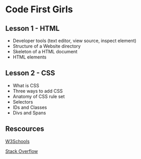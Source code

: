 # Code First Girls

## Lesson 1 - HTML

- Developer tools (text editor, view source, inspect element)
- Structure of a Website directory
- Skeleton of a HTML document
- HTML elements

## Lesson 2 - CSS 

- What is CSS
- Three ways to add CSS
- Anatomy of CSS rule set
- Selectors
- IDs and Classes
- Divs and Spans

## Rescources

[W3Schools](https://www.w3schools.com/html/default.asp)

[Stack Overflow](https://stackoverflow.com/)
